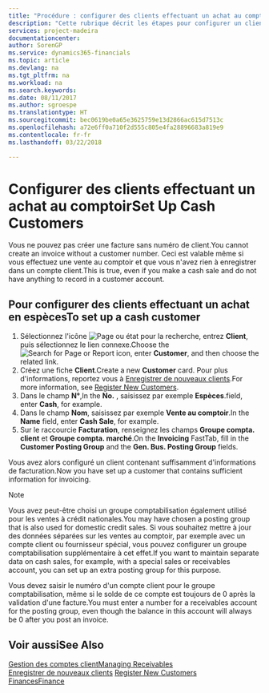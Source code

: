 ```yaml
---
title: "Procédure : configurer des clients effectuant un achat au comptoir | Microsoft Docs"
description: "Cette rubrique décrit les étapes pour configurer un client qui paie en espèces."
services: project-madeira
documentationcenter: 
author: SorenGP
ms.service: dynamics365-financials
ms.topic: article
ms.devlang: na
ms.tgt_pltfrm: na
ms.workload: na
ms.search.keywords: 
ms.date: 08/11/2017
ms.author: sgroespe
ms.translationtype: HT
ms.sourcegitcommit: bec0619be0a65e3625759e13d2866ac615d7513c
ms.openlocfilehash: a72e6ff0a710f2d555c805e4fa28896683a819e9
ms.contentlocale: fr-fr
ms.lasthandoff: 03/22/2018

---
```

# <a name="set-up-cash-customers"></a><span data-ttu-id="889a0-103">Configurer des clients effectuant un achat au comptoir</span><span class="sxs-lookup"><span data-stu-id="889a0-103">Set Up Cash Customers</span></span>
<span data-ttu-id="889a0-104">Vous ne pouvez pas créer une facture sans numéro de client.</span><span class="sxs-lookup"><span data-stu-id="889a0-104">You cannot create an invoice without a customer number.</span></span> <span data-ttu-id="889a0-105">Ceci est valable même si vous effectuez une vente au comptoir et que vous n'avez rien à enregistrer dans un compte client.</span><span class="sxs-lookup"><span data-stu-id="889a0-105">This is true, even if you make a cash sale and do not have anything to record in a customer account.</span></span>  

## <a name="to-set-up-a-cash-customer"></a><span data-ttu-id="889a0-106">Pour configurer des clients effectuant un achat en espèces</span><span class="sxs-lookup"><span data-stu-id="889a0-106">To set up a cash customer</span></span>  
1.  <span data-ttu-id="889a0-107">Sélectionnez l'icône ![Page ou état pour la recherche](media/ui-search/search_small.png "icône Page ou état pour la recherche"), entrez **Client**, puis sélectionnez le lien connexe.</span><span class="sxs-lookup"><span data-stu-id="889a0-107">Choose the ![Search for Page or Report](media/ui-search/search_small.png "Search for Page or Report icon") icon, enter **Customer**, and then choose the related link.</span></span>  
2.  <span data-ttu-id="889a0-108">Créez une fiche **Client**.</span><span class="sxs-lookup"><span data-stu-id="889a0-108">Create a new **Customer** card.</span></span> <span data-ttu-id="889a0-109">Pour plus d'informations, reportez vous à [Enregistrer de nouveaux clients](sales-how-register-new-customers.md).</span><span class="sxs-lookup"><span data-stu-id="889a0-109">For more information, see [Register New Customers](sales-how-register-new-customers.md).</span></span>
3.  <span data-ttu-id="889a0-110">Dans le champ **N°**,</span><span class="sxs-lookup"><span data-stu-id="889a0-110">In the **No.**</span></span> <span data-ttu-id="889a0-111">, saisissez par exemple **Espèces**.</span><span class="sxs-lookup"><span data-stu-id="889a0-111">field, enter **Cash**, for example.</span></span>  
4.  <span data-ttu-id="889a0-112">Dans le champ **Nom**, saisissez par exemple **Vente au comptoir**.</span><span class="sxs-lookup"><span data-stu-id="889a0-112">In the **Name** field, enter **Cash Sale**, for example.</span></span>  
5.  <span data-ttu-id="889a0-113">Sur le raccourcie **Facturation**, renseignez les champs **Groupe compta. client** et **Groupe compta. marché**.</span><span class="sxs-lookup"><span data-stu-id="889a0-113">On the **Invoicing** FastTab, fill in the **Customer Posting Group** and the **Gen. Bus. Posting Group** fields.</span></span>  

 <span data-ttu-id="889a0-114">Vous avez alors configuré un client contenant suffisamment d'informations de facturation.</span><span class="sxs-lookup"><span data-stu-id="889a0-114">Now you have set up a customer that contains sufficient information for invoicing.</span></span>  

> [!NOTE]  
>  <span data-ttu-id="889a0-115">Vous avez peut-être choisi un groupe comptabilisation également utilisé pour les ventes à crédit nationales.</span><span class="sxs-lookup"><span data-stu-id="889a0-115">You may have chosen a posting group that is also used for domestic credit sales.</span></span> <span data-ttu-id="889a0-116">Si vous souhaitez mettre à jour des données séparées sur les ventes au comptoir, par exemple avec un compte client ou fournisseur spécial, vous pouvez configurer un groupe comptabilisation supplémentaire à cet effet.</span><span class="sxs-lookup"><span data-stu-id="889a0-116">If you want to maintain separate data on cash sales, for example, with a special sales or receivables account, you can set up an extra posting group for this purpose.</span></span>  
>   
>  <span data-ttu-id="889a0-117">Vous devez saisir le numéro d'un compte client pour le groupe comptabilisation, même si le solde de ce compte est toujours de 0 après la validation d'une facture.</span><span class="sxs-lookup"><span data-stu-id="889a0-117">You must enter a number for a receivables account for the posting group, even though the balance in this account will always be 0 after you post an invoice.</span></span>  

## <a name="see-also"></a><span data-ttu-id="889a0-118">Voir aussi</span><span class="sxs-lookup"><span data-stu-id="889a0-118">See Also</span></span>
[<span data-ttu-id="889a0-119">Gestion des comptes client</span><span class="sxs-lookup"><span data-stu-id="889a0-119">Managing Receivables</span></span>](receivables-manage-receivables.md)  
<span data-ttu-id="889a0-120">[Enregistrer de nouveaux clients](sales-how-register-new-customers.md)  </span><span class="sxs-lookup"><span data-stu-id="889a0-120">[Register New Customers](sales-how-register-new-customers.md)  </span></span>  
[<span data-ttu-id="889a0-121">Finances</span><span class="sxs-lookup"><span data-stu-id="889a0-121">Finance</span></span>](finance.md)  


